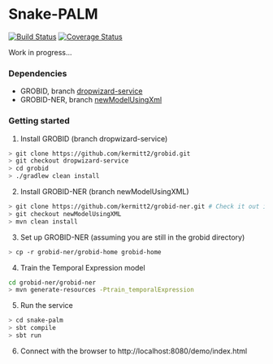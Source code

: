 # Snake-PALM #

[![Build Status](https://travis-ci.org/lfoppiano/snake-palm.svg?branch=master)](https://travis-ci.org/lfoppiano/snake-palm)
[![Coverage Status](https://coveralls.io/repos/lfoppiano/snake-palm/badge.svg)](https://coveralls.io/r/lfoppiano/snake-palm)

Work in progress... 

### Dependencies ###

 - GROBID, branch [dropwizard-service](https://github.com/kermitt2/grobid/tree/dropwizard-service)
 - GROBID-NER, branch [newModelUsingXml](https://github.com/kermitt2/grobid-ner/tree/newModelUsingXml)
 
### Getting started ###

1. Install GROBID (branch dropwizard-service)
```bash
> git clone https://github.com/kermitt2/grobid.git
> git checkout dropwizard-service
> cd grobid
> ./gradlew clean install
``` 

2. Install GROBID-NER (branch newModelUsingXML)
```bash
> git clone https://github.com/kermitt2/grobid-ner.git # Check it out inside the grobid directory
> git checkout newModelUsingXML
> mvn clean install 
``` 

3. Set up GROBID-NER (assuming you are still in the grobid directory) 
```bash
> cp -r grobid-ner/grobid-home grobid-home  
``` 

4. Train the Temporal Expression model
```bash
cd grobid-ner/grobid-ner 
> mvn generate-resources -Ptrain_temporalExpression
```

5. Run the service 
```bash
> cd snake-palm 
> sbt compile
> sbt run
```

6. Connect with the browser to http://localhost:8080/demo/index.html

